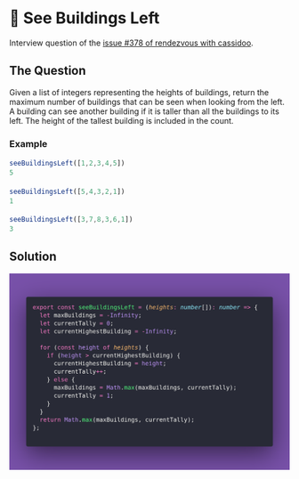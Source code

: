 # 🍁 See Buildings Left

Interview question of the [issue #378 of rendezvous with cassidoo](https://buttondown.com/cassidoo/subscribers/fc81c7a7-33f0-4542-b71e-51d2d8cf909c/archive/stand-for-something-or-you-will-fall-for-anything).

## The Question

Given a list of integers representing the heights of buildings, return the maximum number of
buildings that can be seen when looking from the left. A building can see another building if
it is taller than all the buildings to its left. The height of the tallest building is included
in the count.

### Example

```js
seeBuildingsLeft([1,2,3,4,5])
5

seeBuildingsLeft([5,4,3,2,1])
1

seeBuildingsLeft([3,7,8,3,6,1])
3
```

## Solution

![Code Polaroid](./code-screenshot.png)
